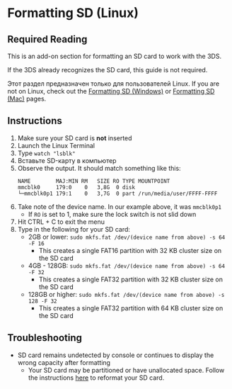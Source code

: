 # Formatting SD (Linux)

## Required Reading

This is an add-on section for formatting an SD card to work with the 3DS.

If the 3DS already recognizes the SD card, this guide is not required.

Этот раздел предназначен только для пользователей Linux. If you are not on Linux, check out the [Formatting SD (Windows)](formatting-sd-\(windows\)) or [Formatting SD (Mac)](formatting-sd-\(mac\)) pages.

## Instructions

1. Make sure your SD card is **not** inserted
2. Launch the Linux Terminal
3. Type `watch "lsblk"`
4. Вставьте SD-карту в компьютер
5. Observe the output. It should match something like this:
   ```
   NAME        MAJ:MIN RM   SIZE RO TYPE MOUNTPOINT
   mmcblk0     179:0    0   3,8G  0 disk
   └─mmcblk0p1 179:1    0   3,7G  0 part /run/media/user/FFFF-FFFF
   ```
6. Take note of the device name. In our example above, it was `mmcblk0p1`
   - If `RO` is set to 1, make sure the lock switch is not slid down
7. Hit CTRL + C to exit the menu
8. Type in the following for your SD card:
   - 2GB or lower: `sudo mkfs.fat /dev/(device name from above) -s 64 -F 16`
     - This creates a single FAT16 partition with 32 KB cluster size on the SD card
   - 4GB - 128GB: `sudo mkfs.fat /dev/(device name from above) -s 64 -F 32`
     - This creates a single FAT32 partition with 32 KB cluster size on the SD card
   - 128GB or higher: `sudo mkfs.fat /dev/(device name from above) -s 128 -F 32`
     - This creates a single FAT32 partition with 64 KB cluster size on the SD card

## Troubleshooting

- SD card remains undetected by console or continues to display the wrong capacity after formatting
  - Your SD card may be partitioned or have unallocated space. Follow the instructions [here](https://wiki.hacks.guide/wiki/SD_Clean/Linux) to reformat your SD card.
